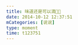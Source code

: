 ```yaml
---
title: 味道还是可以滴😬😬
date: 2014-10-12 12:37:51
mCategories: [说说]
type: moment
time: t123751
---
```


<div id="pics-20141012123751"></div>

<script src="/lib/moment/pics.js"></script>
<script>
var data = [
    {"link": "2014-10-12_000000.webp", "type": "shuoshuo"}
];
picsRender(data, "pics-20141012123751");
</script>
